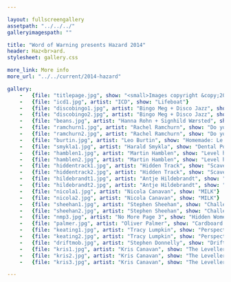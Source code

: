 ```yaml
---

layout: fullscreengallery
assetpath: "../../../"
galleryimagespath: ""

title: "Word of Warning presents Hazard 2014"
header: Haz<br>ard.
stylesheet: gallery.css

more_link: More info
more_url: "../../current/2014-hazard"

gallery:
    -   {file: "titlepage.jpg", show: "<small>Images copyright &copy;2014 Word of Warning</small>"}
    -   {file: "icd1.jpg", artist: "ICD", show: "Lifeboat"}
    -   {file: "discobingo1.jpg", artist: "Bingo Meg + Disco Jazz", show: "Carboot Disco Bingo"}
    -   {file: "discobingo2.jpg", artist: "Bingo Meg + Disco Jazz", show: "Carboot Disco Bingo"}
    -   {file: "beans.jpg", artist: "Hanna Rohn + Signhild Wærsted", show: "Do Touch The Artwork"}
    -   {file: "ramchurn1.jpg", artist: "Rachel Ramchurn", show: "Do you play Crochet?"}
    -   {file: "ramchurn2.jpg", artist: "Rachel Ramchurn", show: "Do you play Crochet?"}
    -   {file: "burtin.jpg", artist: "Leo Burtin", show: "Homemade: Le Bistroquet"}
    -   {file: "smykla1.jpg", artist: "Harald Smykla", show: "Dental Portraiture (Know By Mouth)"}
    -   {file: "hamblen1.jpg", artist: "Martin Hamblen", show: "Level head"}
    -   {file: "hamblen2.jpg", artist: "Martin Hamblen", show: "Level head"}
    -   {file: "hiddentrack1.jpg", artist: "Hidden Track", show: "Scavengers"}
    -   {file: "hiddentrack2.jpg", artist: "Hidden Track", show: "Scavengers"}
    -   {file: "hildebrandt1.jpg", artist: "Antje Hildebrandt", show: "You Make Me Want To Lose You"}
    -   {file: "hildebrandt2.jpg", artist: "Antje Hildebrandt", show: "You Make Me Want To Lose You"}
    -   {file: "nicola1.jpg", artist: "Nicola Canavan", show: "MILK"}
    -   {file: "nicola2.jpg", artist: "Nicola Canavan", show: "MILK"}
    -   {file: "sheehan1.jpg", artist: "Stephen Sheehan", show: "Challenging a brick"}
    -   {file: "sheehan2.jpg", artist: "Stephen Sheehan", show: "Challenging a brick"}
    -   {file: "nmp3.jpg", artist: "No More Page 3", show: "Hidden Women Trail"}
    -   {file: "palmer.jpg", artist: "Oliver Palmer", show: "Cardboard (re)Generation"}
    -   {file: "keating1.jpg", artist: "Tracy Lumpkin", show: "Perspectives"}
    -   {file: "keating2.jpg", artist: "Tracy Lumpkin", show: "Perspectives"}
    -   {file: "driftmob.jpg", artist: "Stephen Donnelly", show: "DriftMob"}
    -   {file: "kris1.jpg", artist: "Kris Canavan", show: "The Leveller"}
    -   {file: "kris2.jpg", artist: "Kris Canavan", show: "The Leveller"}
    -   {file: "kris3.jpg", artist: "Kris Canavan", show: "The Leveller"}

---
```


